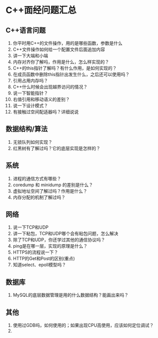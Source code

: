 # C++面经问题汇总

## C++语言问题

1. 你平时用C++的文件操作，用的是哪些函数，参数是什么
2. C++文件操作如何给一个配置文件后面追加内容
3. 讲一下大端和小端
4. 内存对齐你了解吗，作用是什么，怎么样实现的？
5. C++的this指针了解吗？有什么作用，是如何实现的？
6. 在成员函数中删除this指针出发生什么，之后还可以使用吗？
7. 引用占用内存吗？
8. C++什么时候会出现越界访问的情况？
9. 说一下智能指针？
10. 右值引用和移动语义的差别？
11. 说一下设计模式？
12. 有接触过空间配适器吗？详细说说

## 数据结构/算法

1. 无锁队列如何实现？
2. 红黑树有了解过吗？它的底层实现是怎样的？

## 系统

1. 进程的通信方式有哪些？
2. coredump 和 minidump 的差别是什么？
3. 虚拟地址空间了解过吗？作用是什么？
4. 内存分配的机制了解过吗？

## 网络

1. 说一下TCP和UDP
2. 讲一下粘包，TCP和UDP哪个会有粘包问题，怎么解决
3. 除了TCP和UDP，你还学过其他的通信协议吗？
4. ping是在哪一层，实现的原理是什么？
5. HTTPS的流程说一下？
6. HTTP的Get和Post的区别(重点)
7. 知道select、epoll模型吗？

## 数据库

1. MySQL的底层数据管理是用的什么数据结构？能画出来吗？

## 其他

1. 使用过GDB吗，如何使用的；如果出现CPU高使用，应该如何定位调试？
2. 